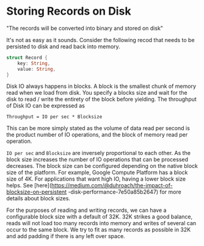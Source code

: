 Storing Records on Disk
=======================

"The records will be converted into binary and stored on disk"

It's not as easy as it sounds. Consider the following recod that needs to be 
persisted to disk and read back into memory.
```rust
struct Record {
    key: String,
    value: String,
}
```

Disk IO always happens in blocks. A block is the smallest chunk of memory 
read when we load from disk. You specify a blocks size and 
wait for the disk to read / write the entirety of the block before yielding.
The throughput of Disk IO can  be expressed as 

`Throughput = IO per sec * Blocksize`

This can be more simply stated as the volume of data read per second is
the product number of IO operations, and the block of memory read per operation.


`IO per sec` and `Blocksize` are inversely proportional to each other. 
As the block size increases the number of IO operations that can be 
processed decreases.
The block size can be configured depending on the native block size of the 
platform. For example, Google Compute Platform has a block size of 4K.
For applications that want high IO, having a lower block size helps.
See [here](https://medium.com/@duhroach/the-impact-of-blocksize-on-persistent
-disk-performance-7e50a85b2647) for more details about block sizes.

For the purposes of reading and writing records, we can have a configurable 
block size with a default of 32K.
32K strikes a good balance, reads will not load too many records into memory 
and writes of several can occur to the same block.
We try to fit as many records as possible in 32K and add padding if there is 
any left over space.

